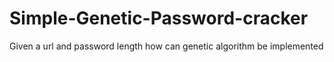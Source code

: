 # Simple-Genetic-Password-cracker
Given a url and password length how can genetic algorithm be implemented
